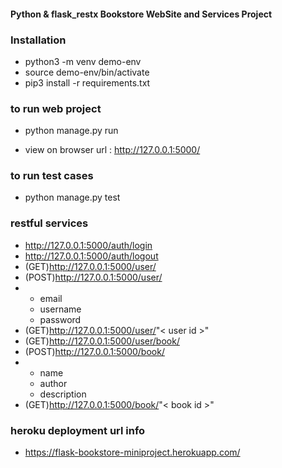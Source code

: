 #### Python & flask_restx Bookstore WebSite and Services Project


### Installation
- python3 -m venv demo-env
- source demo-env/bin/activate
- pip3 install -r requirements.txt

### to run web project
- python manage.py run

- view on browser url : http://127.0.0.1:5000/
    
### to run test cases
- python manage.py test

### restful services
-   http://127.0.0.1:5000/auth/login
-   http://127.0.0.1:5000/auth/logout
-   (GET)http://127.0.0.1:5000/user/
-   (POST)http://127.0.0.1:5000/user/
-   -   email
    -   username
    -   password
-   (GET)http://127.0.0.1:5000/user/"< user id >"
-   (GET)http://127.0.0.1:5000/user/book/
-   (POST)http://127.0.0.1:5000/book/
-   -   name
    -   author
    -   description
-   (GET)http://127.0.0.1:5000/book/"< book id >"




### heroku deployment url info
- https://flask-bookstore-miniproject.herokuapp.com/